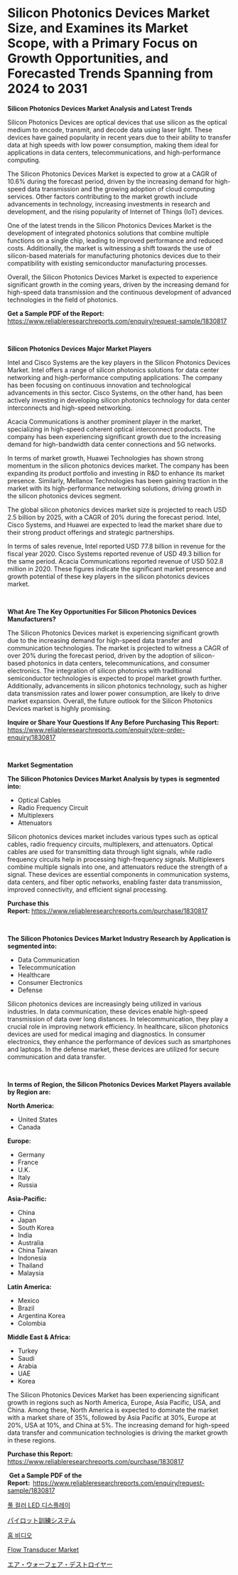 <p><h1>Silicon Photonics Devices Market Size, and Examines its Market Scope, with a Primary Focus on Growth Opportunities, and Forecasted Trends Spanning from 2024 to 2031</h1></p><p><strong>Silicon Photonics Devices Market Analysis and Latest Trends</strong></p>
<p><p>Silicon Photonics Devices are optical devices that use silicon as the optical medium to encode, transmit, and decode data using laser light. These devices have gained popularity in recent years due to their ability to transfer data at high speeds with low power consumption, making them ideal for applications in data centers, telecommunications, and high-performance computing.</p><p>The Silicon Photonics Devices Market is expected to grow at a CAGR of 10.6% during the forecast period, driven by the increasing demand for high-speed data transmission and the growing adoption of cloud computing services. Other factors contributing to the market growth include advancements in technology, increasing investments in research and development, and the rising popularity of Internet of Things (IoT) devices.</p><p>One of the latest trends in the Silicon Photonics Devices Market is the development of integrated photonics solutions that combine multiple functions on a single chip, leading to improved performance and reduced costs. Additionally, the market is witnessing a shift towards the use of silicon-based materials for manufacturing photonics devices due to their compatibility with existing semiconductor manufacturing processes.</p><p>Overall, the Silicon Photonics Devices Market is expected to experience significant growth in the coming years, driven by the increasing demand for high-speed data transmission and the continuous development of advanced technologies in the field of photonics.</p></p>
<p><strong>Get a Sample PDF of the Report:&nbsp;</strong> <a href="https://www.reliableresearchreports.com/enquiry/request-sample/1830817">https://www.reliableresearchreports.com/enquiry/request-sample/1830817</a></p>
<p>&nbsp;</p>
<p><strong>Silicon Photonics Devices Major Market Players</strong></p>
<p><p>Intel and Cisco Systems are the key players in the Silicon Photonics Devices Market. Intel offers a range of silicon photonics solutions for data center networking and high-performance computing applications. The company has been focusing on continuous innovation and technological advancements in this sector. Cisco Systems, on the other hand, has been actively investing in developing silicon photonics technology for data center interconnects and high-speed networking.</p><p>Acacia Communications is another prominent player in the market, specializing in high-speed coherent optical interconnect products. The company has been experiencing significant growth due to the increasing demand for high-bandwidth data center connections and 5G networks.</p><p>In terms of market growth, Huawei Technologies has shown strong momentum in the silicon photonics devices market. The company has been expanding its product portfolio and investing in R&D to enhance its market presence. Similarly, Mellanox Technologies has been gaining traction in the market with its high-performance networking solutions, driving growth in the silicon photonics devices segment.</p><p>The global silicon photonics devices market size is projected to reach USD 2.5 billion by 2025, with a CAGR of 20% during the forecast period. Intel, Cisco Systems, and Huawei are expected to lead the market share due to their strong product offerings and strategic partnerships.</p><p>In terms of sales revenue, Intel reported USD 77.8 billion in revenue for the fiscal year 2020. Cisco Systems reported revenue of USD 49.3 billion for the same period. Acacia Communications reported revenue of USD 502.8 million in 2020. These figures indicate the significant market presence and growth potential of these key players in the silicon photonics devices market.</p></p>
<p>&nbsp;</p>
<p><strong>What Are The Key Opportunities For Silicon Photonics Devices Manufacturers?</strong></p>
<p><p>The Silicon Photonics Devices market is experiencing significant growth due to the increasing demand for high-speed data transfer and communication technologies. The market is projected to witness a CAGR of over 20% during the forecast period, driven by the adoption of silicon-based photonics in data centers, telecommunications, and consumer electronics. The integration of silicon photonics with traditional semiconductor technologies is expected to propel market growth further. Additionally, advancements in silicon photonics technology, such as higher data transmission rates and lower power consumption, are likely to drive market expansion. Overall, the future outlook for the Silicon Photonics Devices market is highly promising.</p></p>
<p><strong>Inquire or Share Your Questions If Any Before Purchasing This Report:</strong> <a href="https://www.reliableresearchreports.com/enquiry/pre-order-enquiry/1830817">https://www.reliableresearchreports.com/enquiry/pre-order-enquiry/1830817</a></p>
<p>&nbsp;</p>
<p><strong>Market Segmentation</strong></p>
<p><strong>The Silicon Photonics Devices Market Analysis by types is segmented into:</strong></p>
<p><ul><li>Optical Cables</li><li>Radio Frequency Circuit</li><li>Multiplexers</li><li>Attenuators</li></ul></p>
<p><p>Silicon photonics devices market includes various types such as optical cables, radio frequency circuits, multiplexers, and attenuators. Optical cables are used for transmitting data through light signals, while radio frequency circuits help in processing high-frequency signals. Multiplexers combine multiple signals into one, and attenuators reduce the strength of a signal. These devices are essential components in communication systems, data centers, and fiber optic networks, enabling faster data transmission, improved connectivity, and efficient signal processing.</p></p>
<p><strong>Purchase this Report:&nbsp;</strong><a href="https://www.reliableresearchreports.com/purchase/1830817">https://www.reliableresearchreports.com/purchase/1830817</a></p>
<p>&nbsp;</p>
<p><strong>The Silicon Photonics Devices Market Industry Research by Application is segmented into:</strong></p>
<p><ul><li>Data Communication</li><li>Telecommunication</li><li>Healthcare</li><li>Consumer Electronics</li><li>Defense</li></ul></p>
<p><p>Silicon photonics devices are increasingly being utilized in various industries. In data communication, these devices enable high-speed transmission of data over long distances. In telecommunication, they play a crucial role in improving network efficiency. In healthcare, silicon photonics devices are used for medical imaging and diagnostics. In consumer electronics, they enhance the performance of devices such as smartphones and laptops. In the defense market, these devices are utilized for secure communication and data transfer.</p></p>
<p>&nbsp;</p>
<p><strong>In terms of Region, the Silicon Photonics Devices Market Players available by Region are:</strong></p>
<p>
    <p> <strong> North America: </strong>
        <ul>
            <li>United States</li>
            <li>Canada</li>
        </ul>
        </p> 
    <p> <strong> Europe: </strong>
        <ul>
            <li>Germany</li>
            <li>France</li>
            <li>U.K.</li>
            <li>Italy</li>
            <li>Russia</li>
        </ul>
        </p> 
    <p> <strong> Asia-Pacific: </strong>
        <ul>
            <li>China</li>
            <li>Japan</li>
            <li>South Korea</li>
            <li>India</li>
            <li>Australia</li>
            <li>China Taiwan</li>
            <li>Indonesia</li>
            <li>Thailand</li>
            <li>Malaysia</li>
        </ul>
        </p> 
    <p> <strong> Latin America: </strong>
        <ul>
            <li>Mexico</li>
            <li>Brazil</li>
            <li>Argentina Korea</li>
            <li>Colombia</li>
        </ul>
        </p> 
    <p> <strong> Middle East & Africa: </strong>
        <ul>
            <li>Turkey</li>
            <li>Saudi</li>
            <li>Arabia</li>
            <li>UAE</li>
            <li>Korea</li>
        </ul>
    </p>
    </p>
<p><p>The Silicon Photonics Devices Market has been experiencing significant growth in regions such as North America, Europe, Asia Pacific, USA, and China. Among these, North America is expected to dominate the market with a market share of 35%, followed by Asia Pacific at 30%, Europe at 20%, USA at 10%, and China at 5%. The increasing demand for high-speed data transfer and communication technologies is driving the market growth in these regions.</p></p>
<p><strong>Purchase this Report: </strong><a href="https://www.reliableresearchreports.com/purchase/1830817">https://www.reliableresearchreports.com/purchase/1830817</a></p>
<p>&nbsp;<strong>Get a Sample PDF of the Report:&nbsp;&nbsp;</strong><a href="https://www.reliableresearchreports.com/enquiry/request-sample/1830817">https://www.reliableresearchreports.com/enquiry/request-sample/1830817</a></p>
<p><strong></strong></p>
<p><p><a href="https://github.com/vsckjg50460/Market-Research-Report-List-1/blob/main/82604419292.md">풀 컬러 LED 디스플레이</a></p><p><a href="https://github.com/lrlmopnhwd79300/Market-Research-Report-List-1/blob/main/10031579909.md">パイロット訓練システム</a></p><p><a href="https://github.com/GabrielBlanda5656/Market-Research-Report-List-1/blob/main/57603529293.md">홈 비디오</a></p><p><a href="https://github.com/nathandecarvalho/Market-Research-Report-List-2/blob/main/flow-transducer-market.md">Flow Transducer Market</a></p><p><a href="https://github.com/EstelWisozk1/Market-Research-Report-List-1/blob/main/66693649910.md">エア・ウォーフェア・デストロイヤー</a></p></p>